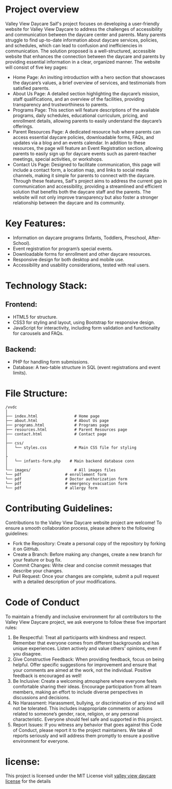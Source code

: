 # Project overview
Valley View Daycare
Saif's project focuses on developing a user-friendly website for Valley View Daycare to address the challenges of accessibility and communication between the daycare center and parents. Many parents struggle to find up-to-date information about daycare services, policies, and schedules, which can lead to confusion and inefficiencies in communication.
The solution proposed is a well-structured, accessible website that enhances the connection between the daycare and parents by providing essential information in a clear, organized manner. The website will consist of five key pages:
 *  Home Page: An inviting introduction with a hero section that showcases the daycare’s values, a brief overview of services, and testimonials from satisfied parents.
* About Us Page: A detailed section highlighting the daycare’s mission, staff qualifications, and an overview of the facilities, providing transparency and trustworthiness to parents.
* 	Programs Page: This section will feature descriptions of the available programs, daily schedules, educational curriculum, pricing, and enrollment details, allowing parents to easily understand the daycare’s offerings.
*	Parent Resources Page: A dedicated resource hub where parents can access essential daycare policies, downloadable forms, FAQs, and updates via a blog and an events calendar. In addition to these resources, the page will feature an Event Registration section, allowing parents to easily sign up for daycare events such as parent-teacher meetings, special activities, or workshops.
*	Contact Us Page: Designed to facilitate communication, this page will include a contact form, a location map, and links to social media channels, making it simple for parents to connect with the daycare.
Through these features, Saif's project aims to address the current gap in communication and accessibility, providing a streamlined and efficient solution that benefits both the daycare staff and the parents. The website will not only improve transparency but also foster a stronger relationship between the daycare and its community.
# Key Features:
*	Information on daycare programs (Infants, Toddlers, Preschool, After-School).
*	Event registration for program’s special events.
*	Downloadable forms for enrollment and other daycare resources.
*	Responsive design for both desktop and mobile use.
*	Accessibility and usability considerations, tested with real users.

  #  Technology Stack:
  ## Frontend:
* HTML5 for structure.
* CSS3 for styling and layout, using Bootstrap for responsive design.
* JavaScript for interactivity, including form validation and functionality for carousels and FAQs.
## Backend:
* PHP for handling form submissions.
* Database: A two-table structure in SQL (event registrations and event limits).
  

# File Structure:

```
/vvdc
│
├── index.html                # Home page
├── about.html                # About Us page
├── programs.html             # Programs page
├── resources.html            # Parent Resources page
├── contact.html              # Contact page
│
├── css/
│   └── styles.css            # Main CSS file for styling
│
├
│   └── infants-form.php    # Main backend database conn
│
└── images/                   # All images files
└── pdf                   # enrollement form
└── pdf                   # Doctor authorization form
└── pdf                   # emergency evacuation form
└── pdf                   # allergy form

```
# Contributing Guidelines:
Contributions to the Valley View Daycare website project are welcome! To ensure a smooth collaboration process, please adhere to the following guidelines:
*	Fork the Repository: Create a personal copy of the repository by forking it on GitHub.
*	Create a Branch: Before making any changes, create a new branch for your feature or bug fix.
*	Commit Changes: Write clear and concise commit messages that describe your changes.
*	Pull Request: Once your changes are complete, submit a pull request with a detailed description of your modifications.

  # Code of Conduct
To maintain a friendly and inclusive environment for all contributors to the Valley View Daycare project, we ask everyone to follow these five important rules:
1.	Be Respectful: Treat all participants with kindness and respect. Remember that everyone comes from different backgrounds and has unique experiences. Listen actively and value others' opinions, even if you disagree.
2.	Give Constructive Feedback: When providing feedback, focus on being helpful. Offer specific suggestions for improvement and ensure that your comments are aimed at the work, not the individual. Positive feedback is encouraged as well!
3.	Be Inclusive: Create a welcoming atmosphere where everyone feels comfortable sharing their ideas. Encourage participation from all team members, making an effort to include diverse perspectives in discussions and decisions.
4.	No Harassment: Harassment, bullying, or discrimination of any kind will not be tolerated. This includes inappropriate comments or actions related to someone’s gender, race, religion, or any personal characteristic. Everyone should feel safe and supported in this project.
5.	Report Issues: If you witness any behavior that goes against this Code of Conduct, please report it to the project maintainers. We take all reports seriously and will address them promptly to ensure a positive environment for everyone.
# license:
This project is licensed under the MIT License visit [valley view daycare license](https://github.com/mrsaif888/vvdc/blob/main/license.txt) for the details


